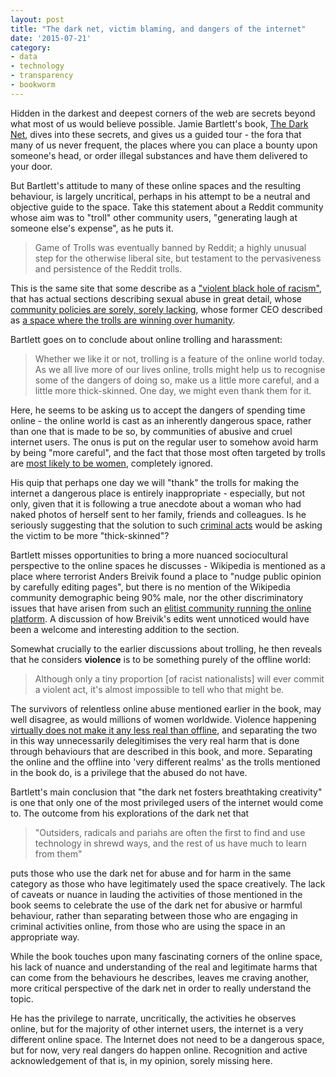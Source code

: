 ```yaml
---
layout: post
title: "The dark net, victim blaming, and dangers of the internet"
date: '2015-07-21'
category:
- data
- technology
- transparency
- bookworm
---
```


Hidden in the darkest and deepest corners of the web are secrets beyond what most of us would believe possible. Jamie Bartlett's book, [The Dark Net](http://www.amazon.co.uk/The-Dark-Net-Jamie-Bartlett/dp/0434023159), dives into these secrets, and gives us a guided tour - the fora that many of us never frequent, the places where you can place a bounty upon someone's head, or order illegal substances and have them delivered to your door. 

But Bartlett's attitude to many of these online spaces and the resulting behaviour, is largely uncritical, perhaps in his attempt to be a neutral and objective guide to the space. Take this statement about a Reddit community whose aim was to "troll" other community users, "generating laugh at someone else's expense", as he puts it.

<blockquote>Game of Trolls was eventually banned by Reddit; a highly unusual step for the otherwise liberal site, but testament to the pervasiveness and persistence of the Reddit trolls.</blockquote>

<!--more-->

This is the same site that some describe as a ["violent black hole of racism"](http://gawker.com/how-reddit-became-a-worse-black-hole-of-violent-racism-1690505395), that has actual sections describing sexual abuse in great detail, whose [community policies are sorely, sorely lacking](http://www.buzzfeed.com/charliewarzel/nothing-changes-at-reddit#.boPM44WgRY), whose former CEO described as [a space where the trolls are winning over humanity](https://www.washingtonpost.com/opinions/we-cannot-let-the-internet-trolls-win/2015/07/16/91b1a2d2-2b17-11e5-bd33-395c05608059_story.html). 

Bartlett goes on to conclude about online trolling and harassment: 

<blockquote>Whether we like it or not, trolling is a feature of the online world today. As we all live more of our lives online, trolls might help us to recognise some of the dangers of doing so, make us a little more careful, and a little more thick-skinned. One day, we might even thank them for it.</blockquote>

Here, he seems to be asking us to accept the dangers of spending time online - the online world is cast as an inherently dangerous space, rather than one that is made to be so, by communities of abusive and cruel internet users. The onus is put on the regular user to somehow avoid harm by being "more careful", and the fact that those most often targeted by trolls are [most likely to be women](http://time.com/3305466/male-female-harassment-online/), completely ignored.

His quip that perhaps one day we will "thank" the trolls for making the internet a dangerous place is entirely inappropriate - especially, but not only, given that it is following a true anecdote about a woman who had naked photos of herself sent to her family, friends and colleagues. Is he seriously suggesting that the solution to such [criminal acts](http://www.vanityfair.com/hollywood/2014/10/jennifer-lawrence-cover) would be asking the victim to be more "thick-skinned"? 

Bartlett misses opportunities to bring a more nuanced sociocultural perspective to the online spaces he discusses - Wikipedia is mentioned as a place where terrorist Anders Breivik found a place to "nudge public opinion by carefully editing pages", but there is no mention of the Wikipedia community demographic being 90% male, nor the other discriminatory issues that have arisen from such an [elitist community running the online platform](http://www.slate.com/articles/technology/bitwise/2014/12/wikipedia_editing_disputes_the_crowdsourced_encyclopedia_has_become_a_rancorous.html). A discussion of how Breivik's edits went unnoticed would have been a welcome and interesting addition to the section.

Somewhat crucially to the earlier discussions about trolling, he then reveals that he considers **violence** is to be something purely of the offline world: 

<blockquote>Although only a tiny proportion [of racist nationalists] will ever commit a violent act, it's almost impossible to tell who that might be.</blockquote>

The survivors of relentless online abuse mentioned earlier in the book, may well disagree, as would millions of women worldwide. Violence happening [virtually does not make it any less real than offline](https://www.globalfundforwomen.org/news/208-2015/2221-online-violence-just-because-its-virtual-doesnt-make-it-any-less-real), and separating the two in this way unnecessarily delegitimises the very real harm that is done through behaviours that are described in this book, and more. Separating the online and the offline into 'very different realms' as the trolls mentioned in the book do, is a privilege that the abused do not have. 

Bartlett's main conclusion that "the dark net fosters breathtaking creativity" is one that only one of the most privileged users of the internet would come to. The outcome from his explorations of the dark net that 

<blockquote>"Outsiders, radicals and pariahs are often the first to find and use technology in shrewd ways, and the rest of us have much to learn from them"</blockquote>

puts those who use the dark net for abuse and for harm in the same category as those who have legitimately used the space creatively. The lack of caveats or nuance in lauding the activities of those mentioned in the book seems to celebrate the use of the dark net for abusive or harmful behaviour, rather than separating between those who are engaging in criminal activities online, from those who are using the space in an appropriate way.

While the book touches upon many fascinating corners of the online space, his lack of nuance and understanding of the real and legitimate harms that can come from the behaviours he describes, leaves me craving another, more critical perspective of the dark net in order to really understand the topic.

He has the privilege to narrate, uncritically, the activities he observes online, but for the majority of other internet users, the internet is a very different online space. The Internet does not need to be a dangerous space, but for now, very real dangers do happen online. Recognition and active acknowledgement of that is, in my opinion, sorely missing here.
